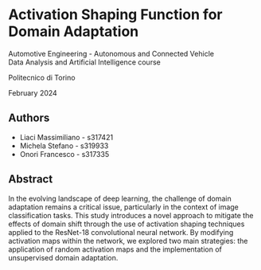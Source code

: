 # Activation Shaping Function for Domain Adaptation
Automotive Engineering - Autonomous and Connected Vehicle  
Data Analysis and Artificial Intelligence course

Politecnico di Torino

February 2024

## Authors
- Liaci Massimiliano - s317421
- Michela Stefano - s319933
- Onori Francesco - s317335

## Abstract
In the evolving landscape of deep learning, the challenge of domain adaptation remains a critical issue, particularly in the context of image classification tasks. This study introduces a novel approach to mitigate the effects of domain shift through the use of activation shaping techniques applied to the ResNet-18 convolutional neural network. By modifying activation maps within the network, we explored two main strategies: the application of random activation maps and the implementation of unsupervised domain adaptation.
